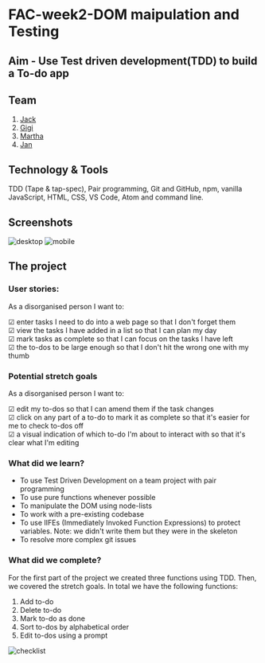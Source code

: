 # FAC-week2-DOM maipulation and Testing

## Aim - Use Test driven development(TDD) to build a To-do app

## Team
1. [Jack](https://github.com/jackbridger)
2. [Gigi](https://github.com/gminova)
3. [Martha](https://github.com/mkatenolan)
4. [Jan](https://github.com/crianonim)

## Technology & Tools
TDD (Tape & tap-spec), Pair programming, Git and GitHub, npm, vanilla JavaScript, HTML, CSS, VS Code, Atom and command line.

## Screenshots  

![desktop](https://i.imgur.com/0XYbqWr.jpg)
![mobile](https://i.imgur.com/N0nNMiQ.png)

## The project

### User stories:

As a disorganised person I want to:

 &#x2611; enter tasks I need to do into a web page so that I don't forget them  
 &#x2611; view the tasks I have added in a list so that I can plan my day  
 &#x2611; mark tasks as complete so that I can focus on the tasks I have left  
 &#x2611; the to-dos to be large enough so that I don't hit the wrong one with my thumb  

### Potential stretch goals

As a disorganised person I want to:

 &#x2611; edit my to-dos so that I can amend them if the task changes  
 &#x2611; click on any part of a to-do to mark it as complete so that it's easier for me to check to-dos off  
 &#x2611; a visual indication of which to-do I'm about to interact with so that it's clear what I'm editing  

### What did we learn?
* To use Test Driven Development on a team project with pair programming
* To use pure functions whenever possible
* To manipulate the DOM using node-lists
* To work with a pre-existing codebase
* To use IIFEs (Immediately Invoked Function Expressions) to protect variables. Note: we didn't write them but they were in the skeleton
* To resolve more complex git issues


### What did we complete?

For the first part of the project we created three functions using TDD. Then, we covered the stretch goals. In total we have the following functions:
1. Add to-do
2. Delete to-do
3. Mark to-do as done
4. Sort to-dos by alphabetical order
5. Edit to-dos using a prompt

![checklist](http://1.bp.blogspot.com/-7RM02ZPOjRA/VqbwnyzzmCI/AAAAAAAAB80/sRn7FQU3ftU/s1600/not-give-a-fuck.gif)
